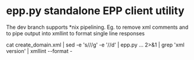 epp.py standalone EPP client utility
====================================

The dev branch supports *nix pipelining. Eg. to remove xml comments  and to pipe output into xmllint to format single line responses

   cat create_domain.xml | sed -e 's/<!--.*-->//g' -e '/<!--/,/-->/d' | epp.py ... 2>&1 | grep 'xml version' | xmllint --format -
